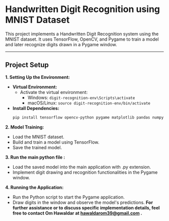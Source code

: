 # Handwritten Digit Recognition using MNIST Dataset

This project implements a Handwritten Digit Recognition system using the MNIST dataset. It uses TensorFlow, OpenCV, and Pygame to train a model and later recognize digits drawn in a Pygame window.

---

## Project Setup

**1. Setting Up the Environment:**
   * **Virtual Environment:**
     - Activate the virtual environment:
       - Windows: `digit-recognition-env\Scripts\activate`
       - macOS/Linux: `source digit-recognition-env/bin/activate`
   * **Install Dependencies:**
     ```bash
     pip install tensorflow opencv-python pygame matplotlib pandas numpy
     ```

**2. Model Training:**
   * Load the MNIST dataset.
   * Build and train a model using TensorFlow.
   * Save the trained model.

**3. Run the main python file :**
   * Load the saved model into the main application with .py extension.
   * Implement digit drawing and recognition functionalities in the Pygame window.

**4. Running the Application:**
   * Run the Python script to start the Pygame application.
   * Draw digits in the window and observe the model's predictions.
**For further assistance or to discuss specific implementation details, feel free to contact Om Hawaldar at hawaldarom39@gmail.com .**

